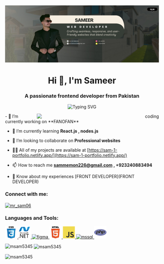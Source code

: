 ![logo](https://github.com/msam5345/msam5345/blob/main/WhatsApp%20Image%202025-05-06%20at%202.58.07%20AM.jpeg)

<h1 align="center">Hi 👋, I'm Sameer</h1>
<h3 align="center">A passionate frontend developer from Pakistan</h3>

<p align="center">
  <img src="https://readme-typing-svg.demolab.com?font=Fira+Code&pause=1000&center=true&vCenter=true&width=435&lines=Frontend+Developer+%F0%9F%92%BB;Next.js+%7C+Tailwind+CSS+%7C+TypeScript;JavaScript+%7C+Python+%7C+Streamlit+Lover;Building+Fast+%26+Responsive+Websites" alt="Typing SVG" />
</p>
<p align="right">
  <img align="right" alt="coding" width="400" src="https://camo.githubusercontent.com/2366b34bb903c09617990fb5fff4622f3e941349e846ddb7e73df872a9d21233/68747470733a2f2f63646e2e6472696262626c652e636f6d2f75736572732f3733303730332f73637265656e73686f74732f363538313234332f6176656e746f2e676966">
</p>
- 🔭 I’m currently working on **FANOFAN**

- 🌱 I’m currently learning **React.js , nodes.js**

- 👯 I’m looking to collaborate on **Professional websites**

- 👨‍💻 All of my projects are available at [https://sam-1-portfolio.netlify.app/](https://sam-1-portfolio.netlify.app/)

- 📫 How to reach me **sammemon226@gmail.com , +923240883494**

- 📄 Know about my experiences [FRONT DEVELOPER](FRONT DEVELOPER)

<h3 align="left">Connect with me:</h3>
<p align="left">
<a href="https://instagram.com/mr_sam06" target="blank"><img align="center" src="https://raw.githubusercontent.com/rahuldkjain/github-profile-readme-generator/master/src/images/icons/Social/instagram.svg" alt="mr_sam06" height="30" width="40" /></a>
</p>

<h3 align="left">Languages and Tools:</h3>
<p align="left"> <a href="https://www.w3schools.com/css/" target="_blank" rel="noreferrer"> <img src="https://raw.githubusercontent.com/devicons/devicon/master/icons/css3/css3-original-wordmark.svg" alt="css3" width="40" height="40"/> </a> <a href="https://dotnet.microsoft.com/" target="_blank" rel="noreferrer"> <img src="https://raw.githubusercontent.com/devicons/devicon/master/icons/dot-net/dot-net-original-wordmark.svg" alt="dotnet" width="40" height="40"/> </a> <a href="https://www.figma.com/" target="_blank" rel="noreferrer"> <img src="https://www.vectorlogo.zone/logos/figma/figma-icon.svg" alt="figma" width="40" height="40"/> </a> <a href="https://www.w3.org/html/" target="_blank" rel="noreferrer"> <img src="https://raw.githubusercontent.com/devicons/devicon/master/icons/html5/html5-original-wordmark.svg" alt="html5" width="40" height="40"/> </a> <a href="https://developer.mozilla.org/en-US/docs/Web/JavaScript" target="_blank" rel="noreferrer"> <img src="https://raw.githubusercontent.com/devicons/devicon/master/icons/javascript/javascript-original.svg" alt="javascript" width="40" height="40"/> </a> <a href="https://www.microsoft.com/en-us/sql-server" target="_blank" rel="noreferrer"> <img src="https://www.svgrepo.com/show/303229/microsoft-sql-server-logo.svg" alt="mssql" width="40" height="40"/> </a> <a href="https://www.php.net" target="_blank" rel="noreferrer"> <img src="https://raw.githubusercontent.com/devicons/devicon/master/icons/php/php-original.svg" alt="php" width="40" height="40"/> </a> </p>

<p><img align="left" src="https://github-readme-stats.vercel.app/api/top-langs?username=msam5345&show_icons=true&locale=en&layout=compact" alt="msam5345" /></p>

<p>&nbsp;<img align="center" src="https://github-readme-stats.vercel.app/api?username=msam5345&show_icons=true&locale=en" alt="msam5345" /></p>

<p><img align="center" src="https://github-readme-streak-stats.herokuapp.com/?user=msam5345&" alt="msam5345" /></p>
